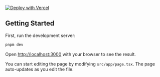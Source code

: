 [![Deploy with Vercel](https://vercel.com/button)](https://vercel.com/new/clone?repository-url=https://github.com/0xPratham/soar-frontend-dashboard)

## Getting Started

First, run the development server:

```bash
pnpm dev
```

Open [http://localhost:3000](http://localhost:3000) with your browser to see the result.

You can start editing the page by modifying `src/app/page.tsx`. The page auto-updates as you edit the file.
